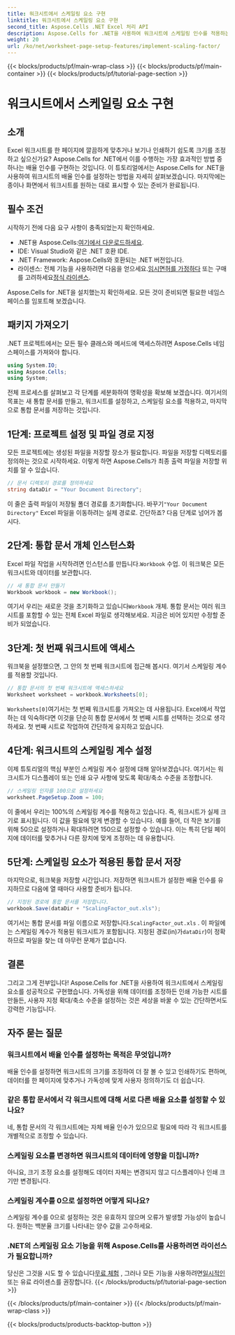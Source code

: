 ```yaml
---
title: 워크시트에서 스케일링 요소 구현
linktitle: 워크시트에서 스케일링 요소 구현
second_title: Aspose.Cells .NET Excel 처리 API
description: Aspose.Cells for .NET을 사용하여 워크시트에 스케일링 인수를 적용하는 방법을 단계별 튜토리얼, 예제 및 FAQ와 함께 알아보세요. 매끄러운 스케일링에 완벽합니다.
weight: 20
url: /ko/net/worksheet-page-setup-features/implement-scaling-factor/
---
```


{{< blocks/products/pf/main-wrap-class >}}
{{< blocks/products/pf/main-container >}}
{{< blocks/products/pf/tutorial-page-section >}}

# 워크시트에서 스케일링 요소 구현

## 소개

Excel 워크시트를 한 페이지에 깔끔하게 맞추거나 보기나 인쇄하기 쉽도록 크기를 조정하고 싶으신가요? Aspose.Cells for .NET에서 이를 수행하는 가장 효과적인 방법 중 하나는 배율 인수를 구현하는 것입니다. 이 튜토리얼에서는 Aspose.Cells for .NET을 사용하여 워크시트의 배율 인수를 설정하는 방법을 자세히 살펴보겠습니다. 마지막에는 종이나 화면에서 워크시트를 원하는 대로 표시할 수 있는 준비가 완료됩니다.

## 필수 조건

시작하기 전에 다음 요구 사항이 충족되었는지 확인하세요.

-  .NET용 Aspose.Cells:[여기에서 다운로드하세요](https://releases.aspose.com/cells/net/).
- IDE: Visual Studio와 같은 .NET 호환 IDE.
- .NET Framework: Aspose.Cells와 호환되는 .NET 버전입니다.
-  라이센스: 전체 기능을 사용하려면 다음을 얻으세요.[임시면허를 가정하다](https://purchase.aspose.com/temporary-license/) 또는 구매를 고려하세요[정식 라이센스](https://purchase.aspose.com/buy).

Aspose.Cells for .NET을 설치했는지 확인하세요. 모든 것이 준비되면 필요한 네임스페이스를 임포트해 보겠습니다.


## 패키지 가져오기

.NET 프로젝트에서는 모든 필수 클래스와 메서드에 액세스하려면 Aspose.Cells 네임스페이스를 가져와야 합니다.

```csharp
using System.IO;
using Aspose.Cells;
using System;
```

전체 프로세스를 살펴보고 각 단계를 세분화하여 명확성을 확보해 보겠습니다. 여기서의 목표는 새 통합 문서를 만들고, 워크시트를 설정하고, 스케일링 요소를 적용하고, 마지막으로 통합 문서를 저장하는 것입니다. 

## 1단계: 프로젝트 설정 및 파일 경로 지정

모든 프로젝트에는 생성된 파일을 저장할 장소가 필요합니다. 파일을 저장할 디렉토리를 정의하는 것으로 시작하세요. 이렇게 하면 Aspose.Cells가 최종 출력 파일을 저장할 위치를 알 수 있습니다.

```csharp
// 문서 디렉토리 경로를 정의하세요
string dataDir = "Your Document Directory";
```


 이 줄은 출력 파일이 저장될 폴더 경로를 초기화합니다. 바꾸기`"Your Document Directory"` Excel 파일을 이동하려는 실제 경로로. 간단하죠? 다음 단계로 넘어가 봅시다.


## 2단계: 통합 문서 개체 인스턴스화

 Excel 파일 작업을 시작하려면 인스턴스를 만듭니다.`Workbook` 수업. 이 워크북은 모든 워크시트와 데이터를 보관합니다.

```csharp
// 새 통합 문서 만들기
Workbook workbook = new Workbook();
```


 여기서 우리는 새로운 것을 초기화하고 있습니다`Workbook` 개체. 통합 문서는 여러 워크시트를 포함할 수 있는 전체 Excel 파일로 생각해보세요. 지금은 비어 있지만 수정할 준비가 되었습니다.


## 3단계: 첫 번째 워크시트에 액세스

워크북을 설정했으면, 그 안의 첫 번째 워크시트에 접근해 봅시다. 여기서 스케일링 계수를 적용할 것입니다.

```csharp
// 통합 문서의 첫 번째 워크시트에 액세스하세요
Worksheet worksheet = workbook.Worksheets[0];
```


`Worksheets[0]`여기서는 첫 번째 워크시트를 가져오는 데 사용됩니다. Excel에서 작업하는 데 익숙하다면 이것을 단순히 통합 문서에서 첫 번째 시트를 선택하는 것으로 생각하세요. 첫 번째 시트로 작업하여 간단하게 유지하고 있습니다.


## 4단계: 워크시트의 스케일링 계수 설정

이제 튜토리얼의 핵심 부분인 스케일링 계수 설정에 대해 알아보겠습니다. 여기서는 워크시트가 디스플레이 또는 인쇄 요구 사항에 맞도록 확대/축소 수준을 조정합니다.

```csharp
// 스케일링 인자를 100으로 설정하세요
worksheet.PageSetup.Zoom = 100;
```


이 줄에서 우리는 100%의 스케일링 계수를 적용하고 있습니다. 즉, 워크시트가 실제 크기로 표시됩니다. 이 값을 필요에 맞게 변경할 수 있습니다. 예를 들어, 더 작은 보기를 위해 50으로 설정하거나 확대하려면 150으로 설정할 수 있습니다. 이는 특히 단일 페이지에 데이터를 맞추거나 다른 장치에 맞게 조정하는 데 유용합니다.


## 5단계: 스케일링 요소가 적용된 통합 문서 저장

마지막으로, 워크북을 저장할 시간입니다. 저장하면 워크시트가 설정한 배율 인수를 유지하므로 다음에 열 때마다 사용할 준비가 됩니다.

```csharp
// 지정된 경로에 통합 문서를 저장합니다.
workbook.Save(dataDir + "ScalingFactor_out.xls");
```


 여기서는 통합 문서를 파일 이름으로 저장합니다.`ScalingFactor_out.xls` . 이 파일에는 스케일링 계수가 적용된 워크시트가 포함됩니다. 지정된 경로(in)가`dataDir`)이 정확하므로 파일을 찾는 데 아무런 문제가 없습니다.


## 결론

그리고 그게 전부입니다! Aspose.Cells for .NET을 사용하여 워크시트에서 스케일링 요소를 성공적으로 구현했습니다. 가독성을 위해 데이터를 조정하든 인쇄 가능한 시트를 만들든, 사용자 지정 확대/축소 수준을 설정하는 것은 세상을 바꿀 수 있는 간단하면서도 강력한 기능입니다.

## 자주 묻는 질문

### 워크시트에서 배율 인수를 설정하는 목적은 무엇입니까?  
배율 인수를 설정하면 워크시트의 크기를 조정하여 더 잘 볼 수 있고 인쇄하기도 편하며, 데이터를 한 페이지에 맞추거나 가독성에 맞게 사용자 정의하기도 더 쉽습니다.

### 같은 통합 문서에서 각 워크시트에 대해 서로 다른 배율 요소를 설정할 수 있나요?  
네, 통합 문서의 각 워크시트에는 자체 배율 인수가 있으므로 필요에 따라 각 워크시트를 개별적으로 조정할 수 있습니다.

### 스케일링 요소를 변경하면 워크시트의 데이터에 영향을 미칩니까?  
아니요, 크기 조정 요소를 설정해도 데이터 자체는 변경되지 않고 디스플레이나 인쇄 크기만 변경됩니다.

### 스케일링 계수를 0으로 설정하면 어떻게 되나요?  
스케일링 계수를 0으로 설정하는 것은 유효하지 않으며 오류가 발생할 가능성이 높습니다. 원하는 백분율 크기를 나타내는 양수 값을 고수하세요.

### .NET의 스케일링 요소 기능을 위해 Aspose.Cells를 사용하려면 라이선스가 필요합니까?  
 당신은 그것을 시도 할 수 있습니다[무료 체험](https://releases.aspose.com/) , 그러나 모든 기능을 사용하려면[일시적인](https://purchase.aspose.com/temporary-license/) 또는 유료 라이센스를 권장합니다.
{{< /blocks/products/pf/tutorial-page-section >}}

{{< /blocks/products/pf/main-container >}}
{{< /blocks/products/pf/main-wrap-class >}}

{{< blocks/products/products-backtop-button >}}
